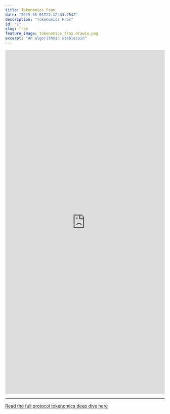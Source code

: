 ```yaml
---
title: Tokenomics Frax
date: "2015-05-01T22:12:03.284Z"
description: "Tokenomics Frax"
id: "1"
slug: frax
feature_image: tokenomics_frax.drawio.png
excerpt: "An algorithmic stablecoin"
---
```


<iframe frameborder="0" style="width:100%;height:1085px;" src="https://viewer.diagrams.net/?tags=%7B%7D&highlight=0000ff&edit=_blank&layers=1&nav=1&title=frax-tokenomics.drawio#Uhttps%3A%2F%2Fdrive.google.com%2Fuc%3Fid%3D1WLj-y3A3Ok8RFEhZyz_QbaJzzUGsXQPm%26export%3Ddownload"></iframe>

---

[Read the full protocol tokenomics deep dive here](https://mirror.xyz/jackchong.eth/iB_teRKgBaKm4OTKFmjf8hFAM55C1_i0Z2kf-KkYz2I)
